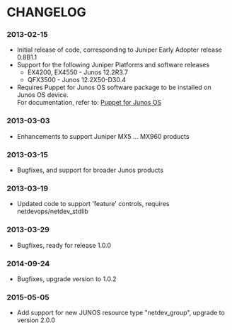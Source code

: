 # CHANGELOG

### 2013-02-15
* Initial release of code, corresponding to Juniper Early Adopter release 0.8B1.1
* Support for the following Juniper Platforms and software releases
  * EX4200, EX4550 - Junos 12.2R3.7
  * QFX3500 - Junos 12.2X50-D30.4
* Requires Puppet for Junos OS software package to be installed on Junos OS device.  
  For documentation, refer to: [Puppet for Junos OS](http://www.juniper.net/techpubs/en_US/release-independent/junos-puppet/information-products/pathway-pages/index.html)
  
### 2013-03-03
* Enhancements to support Juniper MX5 ... MX960 products

### 2013-03-15
* Bugfixes, and support for broader Junos products

### 2013-03-19
* Updated code to support 'feature' controls, requires netdevops/netdev_stdlib

### 2013-03-29
* Bugfixes, ready for release 1.0.0

### 2014-09-24
* Bugfixes, upgrade version to 1.0.2

### 2015-05-05
* Add support for new JUNOS resource type "netdev_group", upgrade to version 2.0.0
  

